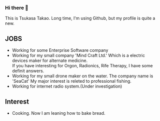 ### Hi there 👋

<!--
**ttakao/ttakao** is a ✨ _special_ ✨ repository because its `README.md` (this file) appears on your GitHub profile.

- 🔭 I’m currently working on ...
- 🌱 I’m currently learning ...
- 👯 I’m looking to collaborate on ...
- 🤔 I’m looking for help with ...
- 💬 Ask me about ...
- 📫 How to reach me: ...
- 😄 Pronouns: ...
- ⚡ Fun fact: ...
-->

This is Tsukasa Takao.
Long time, I'm using Github, but my profile is quite a new.

## JOBS
- Working for some Enterprise Software company
- Working for my small company 'Mind Craft Ltd.' Which is a electric devices maker for alternate medicine.<br/>
  If you have interesting for Orgon, Radionics, Rife Therapy, I have some definit answers.
- Working for my small drone maker on the water. The company name is 'SeaCat'
  My major interest is releted to professional fishing.
- Working for internet radio system.(Under investigation)

## Interest
- Cooking. Now I am leaning how to bake bread.
